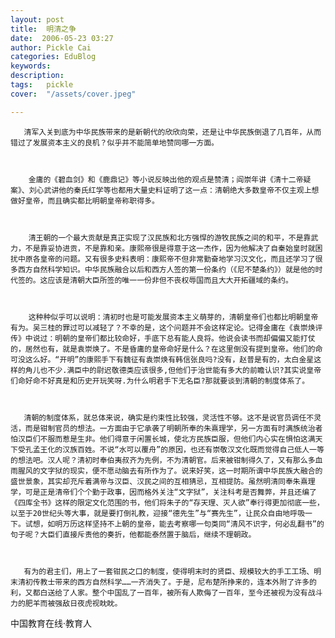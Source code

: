 ```yaml
---
layout: post  
title:  明清之争  
date:  2006-05-23 03:27  
author: Pickle Cai  
categories: EduBlog  
keywords: 
description:   
tags:	pickle   
cover:  "/assets/cover.jpeg"  

---  
```

    
       清军入关到底为中华民族带来的是新朝代的欣欣向荣，还是让中华民族倒退了几百年，从而错过了发展资本主义的良机？似乎并不能简单地赞同哪一方面。



        金庸的《碧血剑》和《鹿鼎记》等小说反映出他的观点是赞清；阎崇年讲《清十二帝疑案》、刘心武讲他的秦氏红学等也都用大量史料证明了这一点：清朝绝大多数皇帝不仅主观上想做好皇帝，而且确实都比明朝皇帝称职得多。



        清王朝的一个最大贡献是真正实现了汉民族和北方强悍的游牧民族之间的和平，不是靠武力，不是靠妥协进贡，不是靠和亲。康熙帝很是得意于这一杰作，因为他解决了自秦始皇时就困扰中原各皇帝的问题。又有很多史料表明：康熙帝不但非常勤奋地学习汉文化，而且还学习了很多西方自然科学知识。中华民族融合以后和西方人签的第一份条约（《尼不楚条约》）就是他的时代签的。这应该是清朝大臣所签的唯一一份非但不丧权辱国而且大大开拓疆域的条约。



        这种种似乎可以说明：清初时也是可能发展资本主义萌芽的，清朝皇帝们也都比明朝皇帝有为。吴三桂的罪过可以减轻了？不幸的是，这个问题并不会这样定论。记得金庸在《袁崇焕评传》中说过：明朝的皇帝们都比较命好，手底下总有能人良将。他说会读书而却偏偏又能打仗的，居然也有，就是袁崇焕了。不是昏庸的皇帝命好是什么？在这里倒没有提到皇帝。他们的命可没这么好。“开明”的康熙手下有魏征有袁崇焕有韩信张良吗?没有，赵普是有的，太白金星这样的角儿也不少.满臣中的尉迟敬德类应该很多,但他们于治世能有多大的前瞻认识?其实说皇帝们命好命不好真是和历史开玩笑呀.为什么明君手下无名臣?那就要谈到清朝的制度体系了。



       清朝的制度体系，就总体来说，确实是约束性比较强，灵活性不够。这不是说官员调任不灵活，而是钳制官员的想法。一方面由于它承袭了明朝所奉的朱熹理学，另一方面有时满族统治者怕汉臣们不服而惹是生非。他们得意于闲置长城，使北方民族臣服，但他们内心实在惧怕这满天下受孔孟王化的汉族百姓。不说“水可以覆舟”的原因，也还有崇敬汉文化既而觉得自己低人一等的想法吧。汉人呢？清初时奉伯夷叔齐为先例，不为清朝官。后来被钳制得久了，又有那么多血雨腥风的文字狱的现实，便不愿动脑去有所作为了。说来好笑，这一时期所谓中华民族大融合的盛世景象，其实却充斥着满帝与汉臣、汉民之间的互相猜忌，互相提防。虽然明清同奉朱熹理学，可是正是清帝们个个勤于政事，因而格外关注“文字狱”，关注科考是否舞弊，并且还编了《四库全书》这样的限定文化范围的书，他们将朱子的“存天理、灭人欲”奉行得更加彻底一些，以至于20世纪头等大事，就是要打倒礼教，迎接“德先生”与“赛先生”，让民众自由地呼吸一下。试想，如明万历这样坚持不上朝的皇帝，能去考察哪一句类同“清风不识字，何必乱翻书”的句子呢？大臣们直接斥责他的奏折，他都能泰然置于脑后，继续不理朝政。



       有为的君主们，用上了一套钳民之口的制度，使得明末时的贤臣、规模较大的手工工场、明末清初传教士带来的西方自然科学……一齐消失了。于是，尼布楚所挣来的，连本外附了许多的利，又都白送给了人家。整个中国乱了一百年，被所有人欺侮了一百年，至今还被视为没有战斗力的肥羊而被强敌日夜虎视眈眈。



		    
 中国教育在线·教育人

